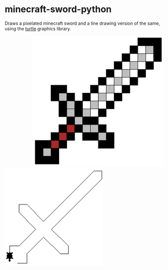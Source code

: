 # minecraft-sword-python

Draws a pixelated minecraft sword and a line drawing version of the same, using the <a href="http://pythonturtle.org/">turtle</a> graphics library.

<div align="right">
  <img src="https://raw.githubusercontent.com/cj3ns3n/minecraft-sword-python/master/sword-pixels.png">
</div>
<div align="left">
  <img src="https://raw.githubusercontent.com/cj3ns3n/minecraft-sword-python/master/sword-line.png">
</div>

